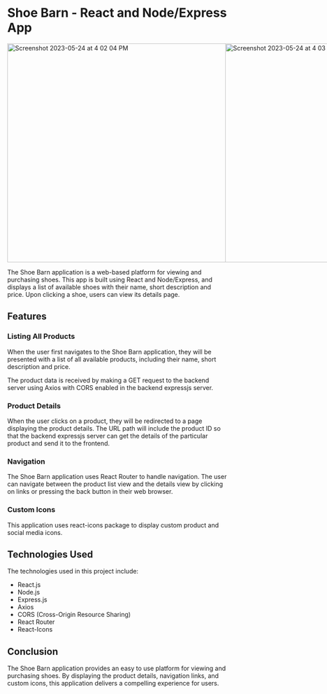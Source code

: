 # Shoe Barn - React and Node/Express App

<div style="display: flex; margin-right:5px">
 <img width="500" alt="Screenshot 2023-05-24 at 4 02 04 PM" src="https://github.com/thafsi-pv/Shoe-Barn/assets/22377348/75570eb9-249f-457f-9ec0-f5f6dd83b879"><img width="500" alt="Screenshot 2023-05-24 at 4 03 30 PM" src="https://github.com/thafsi-pv/Shoe-Barn/assets/22377348/db09286f-1b50-4ab8-9129-d8f1a162cb74">
  </div>






The Shoe Barn application is a web-based platform for viewing and purchasing shoes. This app is built using React and Node/Express, and displays a list of available shoes with their name, short description and price. Upon clicking a shoe, users can view its details page.

## Features

### Listing All Products

When the user first navigates to the Shoe Barn application, they will be presented with a list of all available products, including their name, short description and price. 

The product data is received by making a GET request to the backend server using Axios with CORS enabled in the backend expressjs server.

### Product Details

When the user clicks on a product, they will be redirected to a page displaying the product details. The URL path will include the product ID so that the backend expressjs server can get the details of the particular product and send it to the frontend.

### Navigation

The Shoe Barn application uses React Router to handle navigation. The user can navigate between the product list view and the details view by clicking on links or pressing the back button in their web browser.

### Custom Icons

This application uses react-icons package to display custom product and social media icons.

## Technologies Used

The technologies used in this project include:

- React.js
- Node.js
- Express.js
- Axios
- CORS (Cross-Origin Resource Sharing)
- React Router
- React-Icons

## Conclusion

The Shoe Barn application provides an easy to use platform for viewing and purchasing shoes. By displaying the product details, navigation links, and custom icons, this application delivers a compelling experience for users.
